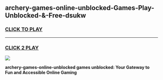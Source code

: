 
## archery-games-online-unblocked-Games-Play-Unblocked-&-Free-dsukw
<h3>
<a href="https://premium76.site?title=archery-games-online-unblocked&ref=24A">CLICK TO PLAY</a></h3>
<hr>

<h3>
<a href="https://premium76.site?title=archery-games-online-unblocked&ref=24A">CLICK 2 PLAY</a>
  
</h3>

<a href="https://premium76.site?title=archery-games-online-unblocked&ref=24A"><img src="https://clearcache.store/games.png"></a>


**archery-games-online-unblocked games unblocked: Your Gateway to Fun and Accessible Online Gaming**
